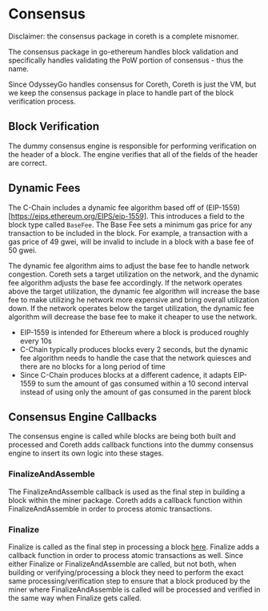 # Consensus

Disclaimer: the consensus package in coreth is a complete misnomer.

The consensus package in go-ethereum handles block validation and specifically handles validating the PoW portion of consensus - thus the name.

Since OdysseyGo handles consensus for Coreth, Coreth is just the VM, but we keep the consensus package in place to handle part of the block verification process.

## Block Verification

The dummy consensus engine is responsible for performing verification on the header of a block. The engine verifies that all of the fields of the header are correct.

## Dynamic Fees

The C-Chain includes a dynamic fee algorithm based off of (EIP-1559)[https://eips.ethereum.org/EIPS/eip-1559]. This introduces a field to the block type called `BaseFee`. The Base Fee sets a minimum gas price for any transaction to be included in the block. For example, a transaction with a gas price of 49 gwei, will be invalid to include in a block with a base fee of 50 gwei.

The dynamic fee algorithm aims to adjust the base fee to handle network congestion. Coreth sets a target utilization on the network, and the dynamic fee algorithm adjusts the base fee accordingly. If the network operates above the target utilization, the dynamic fee algorithm will increase the base fee to make utilizing he network more expensive and bring overall utilization down. If the network operates below the target utilization, the dynamic fee algorithm will decrease the base fee to make it cheaper to use the network.

- EIP-1559 is intended for Ethereum where a block is produced roughly every 10s
- C-Chain typically produces blocks every 2 seconds, but the dynamic fee algorithm needs to handle the case that the network quiesces and there are no blocks for a long period of time
- Since C-Chain produces blocks at a different cadence, it adapts EIP-1559 to sum the amount of gas consumed within a 10 second interval instead of using only the amount of gas consumed in the parent block

## Consensus Engine Callbacks

The consensus engine is called while blocks are being both built and processed and Coreth adds callback functions into the dummy consensus engine to insert its own logic into these stages.

### FinalizeAndAssemble

The FinalizeAndAssemble callback is used as the final step in building a block within the miner package. Coreth adds a callback function within FinalizeAndAssemble in order to process atomic transactions.

### Finalize

Finalize is called as the final step in processing a block [here](../../core/state_processor.go). Finalize adds a callback function in order to process atomic transactions as well. Since either Finalize or FinalizeAndAssemble are called, but not both, when building or verifying/processing a block they need to perform the exact same processing/verification step to ensure that a block produced by the miner where FinalizeAndAssemble is called will be processed and verified in the same way when Finalize gets called.
